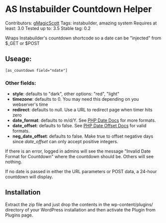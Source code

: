 # AS Instabuilder Countdown Helper #
Contributors: [gMagicScott](http://profiles.wordpress.org/gMagicScott/)
Tags: instabuilder, amazing system
Requires at least: 3.0
Tested up to: 3.5
Stable tag: 0.2

Wraps Instabuilder's countdown shortcode so a date can be "injected" from $_GET or $POST

## Useage: ##
`[as_countdown field="ndate"]`

### Other fields: ###
- **style**: defaults to "dark", other options: "red", "light"
- **timezone**: defaults to 0. You may need this depending on you webserver's time
- **redirect**: defaults to null. Use a URL to redirect page when timer hits zero
- **date_format**: defaults to m/d/Y. See [PHP Date Docs](http://php.net/manual/en/function.date.php) for more formats.
- **date_offset**: defaults to false. See [PHP Date Offset Docs](http://php.net/manual/en/dateinterval.construct.php) for valid formats.
- **neg_date_offset**: defaults to false. Make true to offset negative days since *date_offset* can only accept positive integers.

If there is an error, logged in admins will see the message "Invalid Date Format for Countdown" where the countdown should be. Others will see nothing.

If no date is passed in either the URL parameters or POST data, a 24-hour countdown will display.


## Installation ##

Extract the zip file and just drop the contents in the wp-content/plugins/ directory of your WordPress installation and then activate the Plugin from Plugins page.